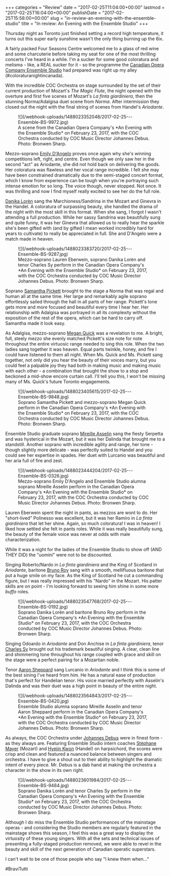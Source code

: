 +++
categories = "Review"
date = "2017-02-25T11:04:00+00:00"
lastmod = "2017-02-25T16:04:00+00:00"
publishDate = "2017-02-25T15:58:00+00:00"
slug = "in-review-an-evening-with-the-ensemble-studio"
title = "In review: An Evening with the Ensemble Studio"
+++

Thursday night as Toronto just finished setting a record high temperature, it turns out this super early sunshine wasn't the only thing burning up the 6ix.

A fairly packed Four Seasons Centre welcomed me to a glass of red wine and some charcuterie before taking my seat for one of the most thrilling concerts I've heard in a while. I'm a sucker for some good coloratura and melisma - like, a REAL sucker for it - so the programme the [Canadian Opera Company Ensemble Studio](/scene/companies/canadian-opera-company-ensemble-studio/) had prepared was right up my alley (#coloraturanightincanada).

With the incredible COC Orchestra on stage surrounded by the set of their current production of Mozart's *The Magic Flute*, the night opened with the overture and first five scenes of Mozart's *La finta giardiniera*, then the stunning Norma/Adalgisa duet scene from *Norma*. After intermission they closed out the night with the final string of scenes from Handel's *Ariodante*.

<figure data-type="image">
![](/webhook-uploads/1488023352048/2017-02-25---Ensemble-BS-9972.jpg)
<figcaption>A scene from the Canadian Opera Company's *An Evening with the Ensemble Studio* on February 23, 2017, with the COC Orchestra conducted by COC Music Director Johannes Debus. Photo: Bronwen Sharp.</figcaption>
</figure>

Mezzo-soprano [Emily D'Angelo](/scene/people/emily-dangelo/) proves once again why she's winning competitions left, right, and centre. Even though we only saw her in the second "act" as Ariodante, she did not hold back on delivering the goods. Her coloratura was flawless and her vocal range incredible. I felt she may have been constrained dramatically due to the semi-staged concert format, which I know from experience can be tough when you're portraying such intense emotion for so long. The voice though, never stopped. Not once. It was thrilling and now I find myself really excited to see her do the full role.

[Danika Lorèn](/scene/people/danika-loren/) sang the Marchioness/Sandrina in the Mozart and Ginevra in the Handel. A coloratura of surpassing beauty, she handled the drama of the night with the most skill in this format. When she sang, I forgot I wasn't attending a full production. While her sassy Sandrina was beautifully sung and quite funny, it was her Ginevra that allowed us to really hear the sparkle she's been gifted with (and by gifted I mean worked incredibly hard for years to cultivate) to really be appreciated in full. She and D'Angelo were a match made in heaven.

<figure data-type="image">
![](/webhook-uploads/1488023383720/2017-02-25---Ensemble-BS-9287.jpg)
<figcaption>Mezzo-soprano Lauren Eberwein, soprano Danika Lorèn and tenor Charles Sy perform in the Canadian Opera Company's *An Evening with the Ensemble Studio* on February 23, 2017, with the COC Orchestra conducted by COC Music Director Johannes Debus. Photo: Bronwen Sharp.</figcaption>
</figure>

Soprano [Samantha Pickett](/scene/people/samantha-pickett/) brought to the stage a Norma that was regal and human all at the same time. Her large and remarkably agile soprano effortlessly sailed through the hall in all parts of her range. Pickett's tone gets more and more focused and beautiful every time I hear her. Her relationship with Adalgisa was portrayed in all its complexity without the exposition of the rest of the opera, which can be hard to carry off. Samantha made it look easy.

As Adalgisa, mezzo-soprano [Megan Quick](/scene/people/megan-quick/) was a revelation to me. A bright, full, steely mezzo she evenly matched Pickett's size note for note throughout the entire virtuosic range needed to sing this role. When the two ladies sang together it was heaven. Equal parts twinkle, honey, and fire I could have listened to them all night.  When Ms. Quick and Ms. Pickett sang together, not only did you hear the beauty of their voices marry, but you could feel a palpable joy they had both in making music and making music with each other - a combination that brought the show to a stop and beckoned a mid-show encore curtain call. I'll tell you this, I won't be missing many of Ms. Quick's future Toronto engagements.

<figure data-type="image">
![](/webhook-uploads/1488023405615/2017-02-25---Ensemble-BS-9848.jpg)
<figcaption>Soprano Samantha Pickett and mezzo-soprano Megan Quick perform in the Canadian Opera Company's *An Evening with the Ensemble Studio* on February 23, 2017, with the COC Orchestra conducted by COC Music Director Johannes Debus. Photo: Bronwen Sharp.</figcaption>
</figure>

Ensemble Studio graduate soprano [Mireille Asselin](/scene/people/mireille-asselin/) sang the fiesty Serpetta and was hysterical in the Mozart, but it was her Dalinda that brought me to a standstill. Another soprano with incredible agility and range, her tone - though slightly more delicate - was perfectly suited to Handel and you could see her expertise in spades. Her duet with Lurcanio was beautiful and her aria full of fire and zest.

<figure data-type="image">
![](/webhook-uploads/1488023444204/2017-02-25---Ensemble-BS-0326.jpg)
<figcaption>Mezzo-soprano Emily D'Angelo and Ensemble Studio alumna soprano Mireille Asselin perform in the Canadian Opera Company's *An Evening with the Ensemble Studio* on February 23, 2017, with the COC Orchestra conducted by COC Music Director Johannes Debus. Photo: Bronwen Sharp.</figcaption>
</figure>

Lauren Eberwein spent the night in pants, as mezzos are wont to do. Her "short-lived" Polinesso was excellent, but it was her Ramiro in *La finta giardiniera* that let her shine. Again, so much coloratura! I was in heaven! I liked how settled she felt in pants roles. While it was really beautifully sung, the beauty of the female voice was never at odds with male characterization.

While it was a night for the ladies of the Ensemble Studio to show off (AND THEY DID) the "uomini" were not to be discounted.

Singing Roberto/Nardo in *La finta giardiniera* and the King of Scotland in *Ariodante*, baritone [Bruno Roy](/scene/people/bruno-roy/) sang with a smooth, mellifluous baritone that put a huge smile on my face. As the King of Scotland he cut a commanding figure, but I was really impressed with his "Nardo" in the Mozart. His patter skills are on point - I'm looking forward to seeing him shine in some more *buffo* roles. 

<figure data-type="image">
![](/webhook-uploads/1488023547768/2017-02-25---Ensemble-BS-0192.jpg)
<figcaption>Soprano Danika Lorèn and baritone Bruno Roy perform in the Canadian Opera Company's *An Evening with the Ensemble Studio* on February 23, 2017, with the COC Orchestra conducted by COC Music Director Johannes Debus. Photo: Bronwen Sharp.</figcaption>
</figure>

Singing Odoardo in *Ariodante* and Don Anchise in *La finta giardiniera*, tenor [Charles Sy](/scene/people/charles-sy/) brought out his trademark beautiful singing. A clear, clean line and shimmering tone throughout his range coupled with grace and skill on the stage were a perfect pairing for a Mozartian noble. 

Tenor [Aaron Sheppard](/scene/peope/aaron-sheppard/) sang Lurcanio in *Ariodante* and I think this is some of the best sining I've heard from him. He has a natural ease of production that's perfect for Handelian tenor. His voice married perfectly with Asselin's Dalinda and was their duet was a high point in beauty of the entire night. 

<figure data-type="image">
![](/webhook-uploads/1488023564843/2017-02-25---Ensemble-BS-0420.jpg)
<figcaption>Ensemble Studio alumna soprano Mireille Asselin and tenor Aaron Sheppard perform in the Canadian Opera Company's *An Evening with the Ensemble Studio* on February 23, 2017, with the COC Orchestra conducted by COC Music Director Johannes Debus. Photo: Bronwen Sharp.</figcaption>
</figure>

As always, the COC Orchestra under [Johannes Debus](/scene/people/johannes-debus/) were in finest form - as they always are. Featuring Ensemble Studio intern coaches [Stéphane Mayer](/scene/people/stephane-mayer/) (Mozart) and [Hyejin Kwon](/scene/people/hyejin-kwon/) (Handel) on harpsichord, the scores were crisp and clean and featured a nuanced balance between singers and orchestra. I have to give a shout out to their ability to highlight the dramatic intent of every piece. Mr. Debus is a dab hand at making the orchestra a character in the show in its own right. 

<figure data-type="image">
![](/webhook-uploads/1488023601984/2017-02-25---Ensemble-BS-9484.jpg)
<figcaption>Soprano Danika Lorèn and tenor Charles Sy perform in the Canadian Opera Company's *An Evening with the Ensemble Studio* on February 23, 2017, with the COC Orchestra conducted by COC Music Director Johannes Debus. Photo: Bronwen Sharp.</figcaption>
</figure>

Although I do miss the Ensemble Studio performances of the mainstage operas - and considering the Studio members are regularly featured in the mainstage shows this season, I feel this was a great way to display the virtuosity of these young singers. With all the sets and technical issues of presenting a fully-staged production removed, we were able to revel in the beauty and skill of the next generation of Canadian operatic superstars. 

I can't wait to be one of those people who say "I knew them when..."

\#BraviTutti

 
